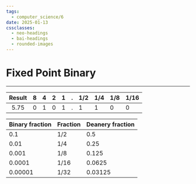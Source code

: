 ```yaml
---
tags:
  - computer_science/6
date: 2025-01-13
cssclasses:
  - neo-headings
  - bai-headings
  - rounded-images
---
```

# Fixed Point Binary
***

| Result | 8   | 4   | 2   | 1   | .   | 1/2 | 1/4 | 1/8 | 1/16 |
| :----: | --- | --- | --- | --- | --- | --- | --- | --- | ---- |
|  5.75  | 0   | 1   | 0   | 1   | .   | 1   | 1   | 0   | 0    |

| Binary fraction | Fraction | Deanery fraction |
| :-------------- | :------- | ---------------- |
| 0.1             | 1/2      | 0.5              |
| 0.01            | 1/4      | 0.25             |
| 0.001           | 1/8      | 0.125            |
| 0.0001          | 1/16     | 0.0625           |
| 0.00001         | 1/32     | 0.03125          |

